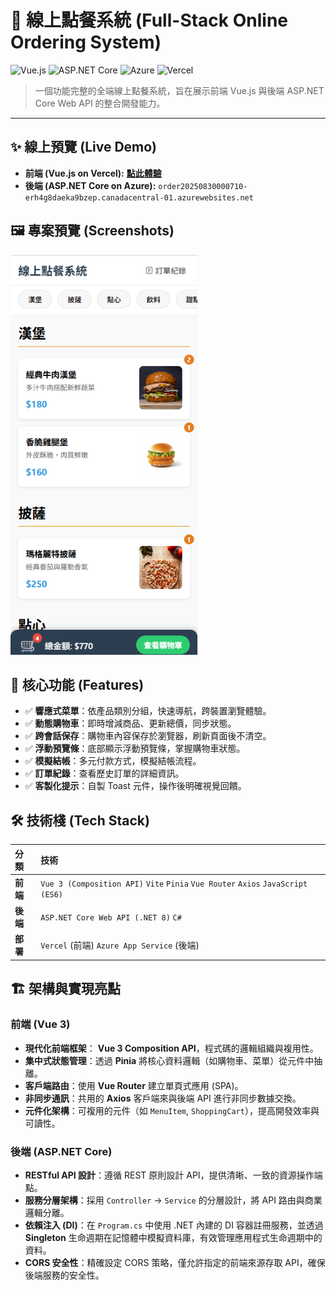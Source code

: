 # 🍔 線上點餐系統 (Full-Stack Online Ordering System)

![Vue.js](https://img.shields.io/badge/Vue.js-35495E?style=for-the-badge&logo=vue.js&logoColor=4FC08D)
![ASP.NET Core](https://img.shields.io/badge/ASP.NET_Core-512BD4?style=for-the-badge&logo=dotnet&logoColor=white)
![Azure](https://img.shields.io/badge/Azure-0078D4?style=for-the-badge&logo=microsoft-azure&logoColor=white)
![Vercel](https://img.shields.io/badge/Vercel-000000?style=for-the-badge&logo=vercel&logoColor=white)

> 一個功能完整的全端線上點餐系統，旨在展示前端 Vue.js 與後端 ASP.NET Core Web API 的整合開發能力。

---

## ✨ 線上預覽 (Live Demo)

- **前端 (Vue.js on Vercel):** [**點此體驗**](https://ordersystem-three.vercel.app/)
- **後端 (ASP.NET Core on Azure):** `order20250830000710-erh4g8daeka9bzep.canadacentral-01.azurewebsites.net`

## 🖼️ 專案預覽 (Screenshots)

<img src="./vue-order/public/images/index.png" alt="點餐首頁" width="300" />

## 🚀 核心功能 (Features)

- ✅ **響應式菜單**：依產品類別分組，快速導航，跨裝置瀏覽體驗。
- ✅ **動態購物車**：即時增減商品、更新總價，同步狀態。
- ✅ **跨會話保存**：購物車內容保存於瀏覽器，刷新頁面後不清空。
- ✅ **浮動預覽條**：底部顯示浮動預覽條，掌握購物車狀態。
- ✅ **模擬結帳**：多元付款方式，模擬結帳流程。
- ✅ **訂單紀錄**：查看歷史訂單的詳細資訊。
- ✅ **客製化提示**：自製 Toast 元件，操作後明確視覺回饋。

## 🛠️ 技術棧 (Tech Stack)

| 分類     | 技術                                                                             |
| :------- | :------------------------------------------------------------------------------- |
| **前端** | `Vue 3 (Composition API)` `Vite` `Pinia` `Vue Router` `Axios` `JavaScript (ES6)` |
| **後端** | `ASP.NET Core Web API (.NET 8)` `C#`                                             |
| **部署** | `Vercel` (前端) `Azure App Service` (後端)                                       |

## 🏗️ 架構與實現亮點

### 前端 (Vue 3)

- **現代化前端框架**： **Vue 3 Composition API**，程式碼的邏輯組織與複用性。
- **集中式狀態管理**：透過 **Pinia** 將核心資料邏輯（如購物車、菜單）從元件中抽離。
- **客戶端路由**：使用 **Vue Router** 建立單頁式應用 (SPA)。
- **非同步通訊**：共用的 **Axios** 客戶端來與後端 API 進行非同步數據交換。
- **元件化架構**：可複用的元件（如 `MenuItem`, `ShoppingCart`），提高開發效率與可讀性。

### 後端 (ASP.NET Core)

- **RESTful API 設計**：遵循 REST 原則設計 API，提供清晰、一致的資源操作端點。
- **服務分層架構**：採用 `Controller` -> `Service` 的分層設計，將 API 路由與商業邏輯分離。
- **依賴注入 (DI)**：在 `Program.cs` 中使用 .NET 內建的 DI 容器註冊服務，並透過 **Singleton** 生命週期在記憶體中模擬資料庫，有效管理應用程式生命週期中的資料。
- **CORS 安全性**：精確設定 CORS 策略，僅允許指定的前端來源存取 API，確保後端服務的安全性。
